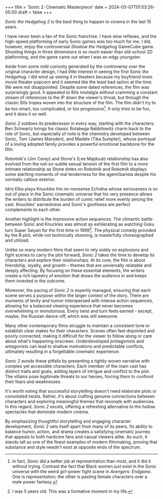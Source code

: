 +++
title = 'Sonic 2: Cinematic Masterpiece'
date = 2024-03-07T01:53:26-05:00
draft = false
+++

*Sonic the Hedgehog 2* is the best thing to happen to cinema in the last 15 years.

I have never been a fan of the Sonic franchise. I have slow reflexes, and the high-speed platforming of early Sonic games was too much for me. I did, however, enjoy the controversial *Shadow the Hedgehog* GameCube game. Shooting things in three dimensions is so much easier than old-school 2D platforming, and the game came out when I was an edgy youngster.

Aside from some mild curiosity generated by the controversy over the original character design, I had little interest in seeing the first *Sonic the Hedgehog*. I did wind up seeing it in theaters because my boyfriend loves movie theater popcorn and it seemed like the least bad option at the time. We were not disappointed. Despite some dated references, the film was surprisingly good. It appealed to 80s nostalgia without cramming a constant stream of references to the IP down the viewer's throat, but through the classic 80s tropes woven into the structure of the film. The film didn't try to be too smart, too complicated, or too progressive[^1]. It only tries to be fun, and it does it so well.

[^1]: In fact, *Sonic* did a better job at representation than most, and it did it without trying. Contrast the fact that Black women *just exist* in the Sonic universe with the weird girl-power fight scene in *Avengers: Endgame*. One is representation; the other is pasting female characters over a male power fantasy.

*Sonic 2* outdoes its predecessor in every way, starting with the characters. Ben Schwartz brings his classic Rutabega Rabbitowitz charm back to the role of Sonic, but especially of note is the chemistry developed between Sonic, Tom (James Marsden), and Maddie (Tika Sumpter), whose portrayal of a loving adopted family provides a powerful emotional backbone for the film.

Robotnik's (Jim Carey) and Stone's (Lee Majdoub) relationship has also evolved from the not-so-subtle sexual tension of the first film to a more intimate relationship as Stone dotes on Robotnik and Robotnik displays some startling moments of real tenderness for the agent/barista despite his normally callous exterior.

Idris Elba plays Knuckles the no-nonsense Echidna whose seriousness is so out of place in the Sonic cinematic universe that his very presence allows the writers to distribute the burden of comic relief more evenly among the cast. Knuckles' earnestness and Sonic's goofiness are perfect complements to each other.

Another highlight is the impressive action sequences. The climactic battle between Sonic and Knuckles was almost as exhilerating as watching Goku turn Super Saiyan for the first time in 1999[^2]. The physical comedy provided by the B plot, while not technically stunning, is masterfully choreographed and utilized.

[^2]: I was 5 years old. This was a formative moment in my life.

Unlike so many modern films that seem to rely solely on explosions and fight scenes to carry the plot forward, *Sonic 2* takes the time to develop its characters and explore their relationships. At its core, the film is about friendship, loyalty, and growth – themes that are universally relatable and deeply affecting. By focusing on these essential elements, the writers create a rich tapestry of emotion that draws the audience in and keeps them invested in the outcome.

Moreover, the pacing of *Sonic 2* is expertly managed, ensuring that each scene serves a purpose within the larger context of the story. There are moments of levity and humor interspersed with intense action sequences, allowing for a balanced viewing experience that never becomes overwhelming or monotonous. Every twist and turn feels earned - except, maybe, the Russian dance-off, which was still awesome.

Many other contemporary films struggle to maintain a consistent tone or establish clear stakes for their characters. Scenes often feel disjointed and poorly connected, making it difficult for the viewer to follow along or care about what's happening onscreen. Underdeveloped protagonists and antagonists can lead to shallow motivations and predictable conflicts, ultimately resulting in a forgettable cinematic experience.

*Sonic 2* avoids these pitfalls by presenting a tightly woven narrative with complex yet accessible characters. Each member of the main cast has distinct traits and goals, adding layers of intrigue and conflict to the plot. The villains pose legitimate threats to our heroes, forcing them to confront their fears and weaknesses.

It's worth noting that successful storytelling doesn't need elaborate plots or convoluted twists. Rather, it's about crafting genuine connections between characters and exploring meaningful themes that resonate with audiences. In this regard, *Sonic 2* excels, offering a refreshing alternative to the hollow spectacles that dominate modern cinema.

By emphasizing thoughtful storytelling and engaging character development, *Sonic 2* sets itself apart from many of its peers. Its ability to balance humor, action, and drama creates a satisfying cinematic journey that appeals to both hardcore fans and casual viewers alike. As such, it stands tall as one of the finest examples of modern filmmaking, proving that substance and style needn't exist at opposite ends of the spectrum.
